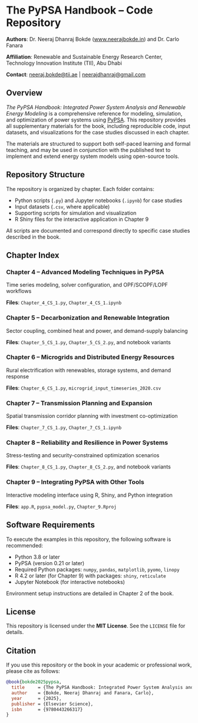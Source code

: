 # The PyPSA Handbook – Code Repository

**Authors**: Dr. Neeraj Dhanraj Bokde (www.neerajbokde.in) and Dr. Carlo Fanara

**Affiliation**: Renewable and Sustainable Energy Research Center, Technology Innovation Institute (TII), Abu Dhabi

**Contact**: [neeraj.bokde@tii.ae](mailto:neeraj.bokde@tii.ae) | [neerajdhanraj@gmail.com](mailto:neerajdhanraj@gmail.com)

## Overview

*The PyPSA Handbook: Integrated Power System Analysis and Renewable Energy Modeling* is a comprehensive reference for modeling, simulation, and optimization of power systems using [PyPSA](https://pypsa.org/). This repository provides all supplementary materials for the book, including reproducible code, input datasets, and visualizations for the case studies discussed in each chapter.

The materials are structured to support both self-paced learning and formal teaching, and may be used in conjunction with the published text to implement and extend energy system models using open-source tools.

## Repository Structure

The repository is organized by chapter. Each folder contains:

* Python scripts (`.py`) and Jupyter notebooks (`.ipynb`) for case studies
* Input datasets (`.csv`, where applicable)
* Supporting scripts for simulation and visualization
* R Shiny files for the interactive application in Chapter 9

All scripts are documented and correspond directly to specific case studies described in the book.

## Chapter Index

### Chapter 4 – Advanced Modeling Techniques in PyPSA

Time series modeling, solver configuration, and OPF/SCOPF/LOPF workflows

**Files**: `Chapter_4_CS_1.py`, `Chapter_4_CS_1.ipynb`

### Chapter 5 – Decarbonization and Renewable Integration

Sector coupling, combined heat and power, and demand-supply balancing

**Files**: `Chapter_5_CS_1.py`, `Chapter_5_CS_2.py`, and notebook variants

### Chapter 6 – Microgrids and Distributed Energy Resources

Rural electrification with renewables, storage systems, and demand response

**Files**: `Chapter_6_CS_1.py`, `microgrid_input_timeseries_2020.csv`

### Chapter 7 – Transmission Planning and Expansion

Spatial transmission corridor planning with investment co-optimization

**Files**: `Chapter_7_CS_1.py`, `Chapter_7_CS_1.ipynb`

### Chapter 8 – Reliability and Resilience in Power Systems

Stress-testing and security-constrained optimization scenarios

**Files**: `Chapter_8_CS_1.py`, `Chapter_8_CS_2.py`, and notebook variants

### Chapter 9 – Integrating PyPSA with Other Tools

Interactive modeling interface using R, Shiny, and Python integration

**Files**: `app.R`, `pypsa_model.py`, `Chapter_9.Rproj`

## Software Requirements

To execute the examples in this repository, the following software is recommended:

* Python 3.8 or later
* PyPSA (version 0.21 or later)
* Required Python packages: `numpy`, `pandas`, `matplotlib`, `pyomo`, `linopy`
* R 4.2 or later (for Chapter 9) with packages: `shiny`, `reticulate`
* Jupyter Notebook (for interactive notebooks)

Environment setup instructions are detailed in Chapter 2 of the book.

## License

This repository is licensed under the **MIT License**. See the `LICENSE` file for details.

## Citation

If you use this repository or the book in your academic or professional work, please cite as follows:

```bibtex
@book{bokde2025pypsa,
  title     = {The PyPSA Handbook: Integrated Power System Analysis and Renewable Energy Modeling},
  author    = {Bokde, Neeraj Dhanraj and Fanara, Carlo},
  year      = {2025},
  publisher = {Elsevier Science},
  isbn      = {9780443266317}
}
```


